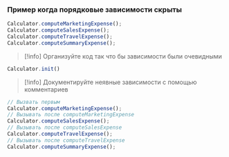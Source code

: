 ### Пример когда порядковые зависимости скрыты
```ts
Calculator.computeMarketingExpense();
Calculator.computeSalesExpense();
Calculator.computeTravelExpense();
Calculator.computeSummaryExpense();
```

>[!info] Организуйте код так что бы зависимости были очевидными
```ts
Calculator.init()
```

>[!info] Документируйте неявные зависимости с помощью комментариев
```ts
// Вызвать первым
Calculator.computeMarketingExpense();
// Вызывать после computeMarketingExpense
Calculator.computeSalesExpense();
// Вызывать после computeSalesExpense
Calculator.computeTravelExpense();
// Вызывать после computeTravelExpense
Calculator.computeSummaryExpense();
```


